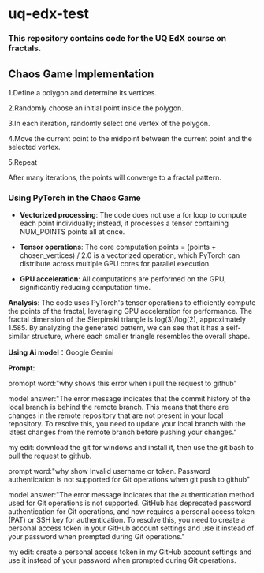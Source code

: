# uq-edx-test
### This repository contains code for the UQ EdX course on fractals.

## Chaos Game Implementation
1.Define a polygon and determine its vertices.

2.Randomly choose an initial point inside the polygon.

3.In each iteration, randomly select one vertex of the polygon.

4.Move the current point to the midpoint between the current point and the selected vertex.

5.Repeat 

After many iterations, the points will converge to a fractal pattern.

### Using PyTorch in the Chaos Game

* **Vectorized processing**: The code does not use a for loop to compute each point individually; instead, it processes a tensor containing NUM_POINTS points all at once.

* **Tensor operations**: The core computation points = (points + chosen_vertices) / 2.0 is a vectorized operation, which PyTorch can distribute across multiple GPU cores for parallel execution.

* **GPU acceleration**: All computations are performed on the GPU, significantly reducing computation time.

**Analysis**: 
The code uses PyTorch's tensor operations to efficiently compute the points of the fractal, leveraging GPU acceleration for performance.
The fractal dimension of the Sierpinski triangle is log(3)/log(2), approximately 1.585. By analyzing the generated pattern, we can see that it has a self-similar structure, where each smaller triangle resembles the overall shape.

**Using Ai model**：Google Gemini 

**Prompt**:

promopt word:"why shows this error when i pull the request to github"

model answer:"The error message indicates that the commit history of the local branch is behind the remote branch. This means that there are changes in the remote repository that are not present in your local repository. To resolve this, you need to update your local branch with the latest changes from the remote branch before pushing your changes."

my edit: download the  git for windows and install it, then use the git bash to pull the request to github. 

prompt word:"why show  Invalid username or token. Password authentication is not supported for Git operations when git push to github"

model answer:"The error message indicates that the authentication method used for Git operations is not supported. GitHub has deprecated password authentication for Git operations, and now requires a personal access token (PAT) or SSH key for authentication. To resolve this, you need to create a personal access token in your GitHub account settings and use it instead of your password when prompted during Git operations."

my edit: create a personal access token in my GitHub account settings and use it instead of your password when prompted during Git operations.